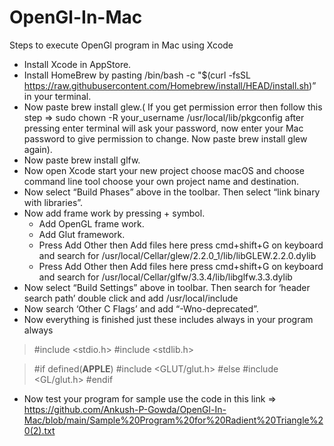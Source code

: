 # OpenGl-In-Mac
Steps to execute OpenGl program in Mac using Xcode

* Install Xcode in AppStore.
* Install HomeBrew by pasting /bin/bash -c "$(curl -fsSL https://raw.githubusercontent.com/Homebrew/install/HEAD/install.sh)” in your terminal.
* Now paste brew install glew.( If you get permission error then follow this step => sudo chown -R your_username /usr/local/lib/pkgconfig after pressing enter terminal will ask your password, now enter your Mac password to give permission to change. Now paste brew install glew again).
* Now paste brew install glfw.
* Now open Xcode start your new project choose macOS and choose command line tool choose your own project name and destination.
* Now select “Build Phases” above in the toolbar. Then select “link binary with libraries”.
* Now add frame work by pressing + symbol.
    * Add OpenGL frame work.
    * Add Glut framework.
    * Press Add Other then Add files here press cmd+shift+G on keyboard and search for /usr/local/Cellar/glew/2.2.0_1/lib/libGLEW.2.2.0.dylib
    * Press Add Other then Add files here press cmd+shift+G on keyboard and search for /usr/local/Cellar/glfw/3.3.4/lib/libglfw.3.3.dylib
* Now select “Build Settings” above in toolbar. Then search for ‘header search path’ double click and add /usr/local/include
* Now search ‘Other C Flags’ and add “-Wno-deprecated”.
* Now everything is finished just these includes always in your program always  

> #include <stdio.h>
> #include <stdlib.h>

> #if defined(__APPLE__)
> #include <GLUT/glut.h>
> #else
> #include <GL/glut.h>
> #endif

* Now test your program for sample use the code in this link => https://github.com/Ankush-P-Gowda/OpenGl-In-Mac/blob/main/Sample%20Program%20for%20Radient%20Triangle%20(2).txt

